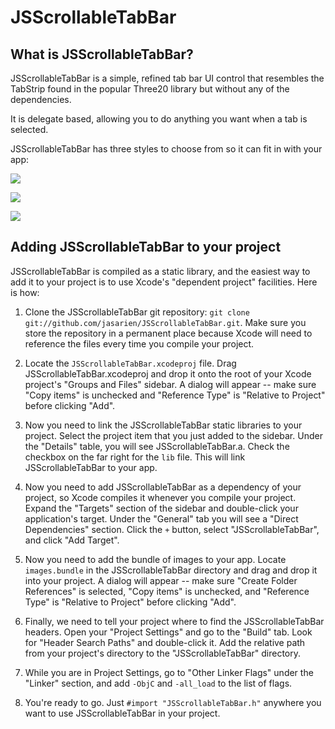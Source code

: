 JSScrollableTabBar
==================

What is JSScrollableTabBar?
---------------------------

JSScrollableTabBar is a simple, refined tab bar UI control that resembles the TabStrip found in the popular Three20 library but without any of the dependencies.

It is delegate based, allowing you to do anything you want when a tab is selected.

JSScrollableTabBar has three styles to choose from so it can fit in with your app:

[![](http://jamsoftonline.com/images/JSScrollableTabBar/black.png)](http://jamsoftonline.com/images/JSScrollableTabBar/black.png)

[![](http://jamsoftonline.com/images/JSScrollableTabBar/trans.png)](http://jamsoftonline.com/images/JSScrollableTabBar/trans.png) 

[![](http://jamsoftonline.com/images/JSScrollableTabBar/blue.png)](http://jamsoftonline.com/images/JSScrollableTabBar/blue.png)

Adding JSScrollableTabBar to your project
-----------------------------------------

JSScrollableTabBar is compiled as a static library, and the easiest way to add it to your
project is to use Xcode's "dependent project" facilities.  Here is how:

1. Clone the JSScrollableTabBar git repository: `git clone git://github.com/jasarien/JSScrollableTabBar.git`.  Make sure you store the repository in a permanent place because Xcode will need to reference the files every time you compile your project.

2. Locate the `JSScrollableTabBar.xcodeproj` file. Drag JSScrollableTabBar.xcodeproj and drop it onto the root of your Xcode project's "Groups and Files"  sidebar.  A dialog will appear -- make sure "Copy items" is unchecked and "Reference Type" is "Relative to Project" before clicking "Add".    

3. Now you need to link the JSScrollableTabBar static libraries to your project.  Select the project item that you just added to the sidebar.  Under the "Details" table, you will see JSScrollableTabBar.a.  Check the checkbox on the far right for the `lib` file. This will link JSScrollableTabBar to your app.

4. Now you need to add JSScrollableTabBar as a dependency of your project, so Xcode compiles it whenever you compile your project.  Expand the "Targets" section of the sidebar and double-click your application's target.  Under the "General" tab you will see a "Direct Dependencies" section. Click the `+` button, select "JSScrollableTabBar", and click "Add Target".

5. Now you need to add the bundle of images to your app.  Locate `images.bundle` in the JSScrollableTabBar directory and drag and drop it into your project.  A dialog will appear -- make sure "Create Folder References" is selected,  "Copy items" is unchecked, and "Reference Type" is "Relative to Project" before clicking "Add".

6. Finally, we need to tell your project where to find the JSScrollableTabBar headers.  Open your "Project Settings" and go to the "Build" tab. Look for "Header Search Paths" and double-click it.  Add the relative path from your project's directory to the "JSScrollableTabBar" directory.

9. While you are in Project Settings, go to "Other Linker Flags" under the "Linker" section, and add `-ObjC` and `-all_load` to the list of flags.

10. You're ready to go.  Just `#import "JSScrollableTabBar.h"` anywhere you want to use JSScrollableTabBar in your project.